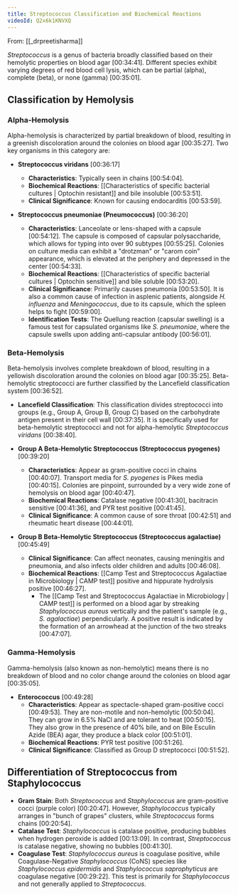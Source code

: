 ```yaml
---
title: Streptococcus Classification and Biochemical Reactions
videoId: Q2x6k1KNVXQ
---
```


From: [[_drpreetisharma]] <br/> 

*Streptococcus* is a genus of bacteria broadly classified based on their hemolytic properties on blood agar [00:34:41]. Different species exhibit varying degrees of red blood cell lysis, which can be partial (alpha), complete (beta), or none (gamma) [00:35:01].

## Classification by Hemolysis

### Alpha-Hemolysis
Alpha-hemolysis is characterized by partial breakdown of blood, resulting in a greenish discoloration around the colonies on blood agar [00:35:27].
Two key organisms in this category are:

*   **Streptococcus viridans** <a class="yt-timestamp" data-t="00:36:17">[00:36:17]</a>
    *   **Characteristics**: Typically seen in chains <a class="yt-timestamp" data-t="00:54:04">[00:54:04]</a>.
    *   **Biochemical Reactions**: [[Characteristics of specific bacterial cultures | Optochin resistant]] and bile insoluble <a class="yt-timestamp" data-t="00:53:51">[00:53:51]</a>.
    *   **Clinical Significance**: Known for causing endocarditis <a class="yt-timestamp" data-t="00:53:59">[00:53:59]</a>.

*   **Streptococcus pneumoniae (Pneumococcus)** <a class="yt-timestamp" data-t="00:36:20">[00:36:20]</a>
    *   **Characteristics**: Lanceolate or lens-shaped with a capsule [00:54:12]. The capsule is composed of capsular polysaccharide, which allows for typing into over 90 subtypes [00:55:25]. Colonies on culture media can exhibit a "drotzman" or "carom coin" appearance, which is elevated at the periphery and depressed in the center [00:54:33].
    *   **Biochemical Reactions**: [[Characteristics of specific bacterial cultures | Optochin sensitive]] and bile soluble <a class="yt-timestamp" data-t="00:53:20">[00:53:20]</a>.
    *   **Clinical Significance**: Primarily causes pneumonia <a class="yt-timestamp" data-t="00:53:50">[00:53:50]</a>. It is also a common cause of infection in asplenic patients, alongside *H. influenza* and *Meningococcus*, due to its capsule, which the spleen helps to fight [00:59:00].
    *   **Identification Tests**: The Quellung reaction (capsular swelling) is a famous test for capsulated organisms like *S. pneumoniae*, where the capsule swells upon adding anti-capsular antibody [00:56:01].

### Beta-Hemolysis
Beta-hemolysis involves complete breakdown of blood, resulting in a yellowish discoloration around the colonies on blood agar [00:35:25]. Beta-hemolytic streptococci are further classified by the Lancefield classification system [00:36:52].

*   **Lancefield Classification**: This classification divides streptococci into groups (e.g., Group A, Group B, Group C) based on the carbohydrate antigen present in their cell wall [00:37:35]. It is specifically used for beta-hemolytic streptococci and not for alpha-hemolytic *Streptococcus viridans* <a class="yt-timestamp" data-t="00:38:40">[00:38:40]</a>.

*   **Group A Beta-Hemolytic Streptococcus (Streptococcus pyogenes)** <a class="yt-timestamp" data-t="00:39:20">[00:39:20]</a>
    *   **Characteristics**: Appear as gram-positive cocci in chains <a class="yt-timestamp" data-t="00:40:07">[00:40:07]</a>. Transport media for *S. pyogenes* is Pikes media <a class="yt-timestamp" data-t="00:40:15">[00:40:15]</a>. Colonies are pinpoint, surrounded by a very wide zone of hemolysis on blood agar <a class="yt-timestamp" data-t="00:40:47">[00:40:47]</a>.
    *   **Biochemical Reactions**: Catalase negative [00:41:30], bacitracin sensitive [00:41:36], and PYR test positive [00:41:45].
    *   **Clinical Significance**: A common cause of sore throat <a class="yt-timestamp" data-t="00:42:51">[00:42:51]</a> and rheumatic heart disease <a class="yt-timestamp" data-t="00:44:01">[00:44:01]</a>.

*   **Group B Beta-Hemolytic Streptococcus (Streptococcus agalactiae)** <a class="yt-timestamp" data-t="00:45:49">[00:45:49]</a>
    *   **Clinical Significance**: Can affect neonates, causing meningitis and pneumonia, and also infects older children and adults <a class="yt-timestamp" data-t="00:46:08">[00:46:08]</a>.
    *   **Biochemical Reactions**: [[Camp Test and Streptococcus Agalactiae in Microbiology | CAMP test]] positive and hippurate hydrolysis positive <a class="yt-timestamp" data-t="00:46:27">[00:46:27]</a>.
        *   The [[Camp Test and Streptococcus Agalactiae in Microbiology | CAMP test]] is performed on a blood agar by streaking *Staphylococcus aureus* vertically and the patient's sample (e.g., *S. agalactiae*) perpendicularly. A positive result is indicated by the formation of an arrowhead at the junction of the two streaks <a class="yt-timestamp" data-t="00:47:07">[00:47:07]</a>.

### Gamma-Hemolysis
Gamma-hemolysis (also known as non-hemolytic) means there is no breakdown of blood and no color change around the colonies on blood agar <a class="yt-timestamp" data-t="00:35:05">[00:35:05]</a>.

*   **Enterococcus** <a class="yt-timestamp" data-t="00:49:28">[00:49:28]</a>
    *   **Characteristics**: Appear as spectacle-shaped gram-positive cocci [00:49:53]. They are non-motile and non-hemolytic <a class="yt-timestamp" data-t="00:50:04">[00:50:04]</a>. They can grow in 6.5% NaCl and are tolerant to heat <a class="yt-timestamp" data-t="00:50:15">[00:50:15]</a>. They also grow in the presence of 40% bile, and on Bile Esculin Azide (BEA) agar, they produce a black color [00:51:01].
    *   **Biochemical Reactions**: PYR test positive [00:51:26].
    *   **Clinical Significance**: Classified as Group D streptococci <a class="yt-timestamp" data-t="00:51:52">[00:51:52]</a>.

## Differentiation of Streptococcus from Staphylococcus

*   **Gram Stain**: Both *Streptococcus* and *Staphylococcus* are gram-positive cocci (purple color) [00:20:47]. However, *Staphylococcus* typically arranges in "bunch of grapes" clusters, while *Streptococcus* forms chains <a class="yt-timestamp" data-t="00:20:54">[00:20:54]</a>.
*   **Catalase Test**: *Staphylococcus* is catalase positive, producing bubbles when hydrogen peroxide is added <a class="yt-timestamp" data-t="00:13:09">[00:13:09]</a>. In contrast, *Streptococcus* is catalase negative, showing no bubbles <a class="yt-timestamp" data-t="00:41:30">[00:41:30]</a>.
*   **Coagulase Test**: *Staphylococcus aureus* is coagulase positive, while Coagulase-Negative *Staphylococcus* (CoNS) species like *Staphylococcus epidermidis* and *Staphylococcus saprophyticus* are coagulase negative <a class="yt-timestamp" data-t="00:29:22">[00:29:22]</a>. This test is primarily for *Staphylococcus* and not generally applied to *Streptococcus*.